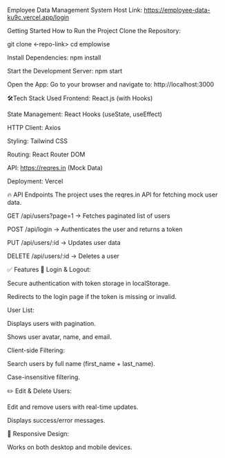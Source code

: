 Employee Data Management System
Host Link:
https://employee-data-ku9c.vercel.app/login

Getting Started
How to Run the Project
Clone the Repository:

git clone <-repo-link>
cd emplowise

Install Dependencies:
npm install

Start the Development Server:
npm start

Open the App:
Go to your browser and navigate to:
http://localhost:3000

🛠Tech Stack Used
Frontend: React.js (with Hooks)

State Management: React Hooks (useState, useEffect)

HTTP Client: Axios

Styling: Tailwind CSS

Routing: React Router DOM

API: https://reqres.in (Mock Data)

Deployment: Vercel

🔥 API Endpoints
The project uses the reqres.in API for fetching mock user data.

GET /api/users?page=1 → Fetches paginated list of users

POST /api/login → Authenticates the user and returns a token

PUT /api/users/:id → Updates user data

DELETE /api/users/:id → Deletes a user

✅ Features
🔑 Login & Logout:

Secure authentication with token storage in localStorage.

Redirects to the login page if the token is missing or invalid.

User List:

Displays users with pagination.

Shows user avatar, name, and email.

Client-side Filtering:

Search users by full name (first_name + last_name).

Case-insensitive filtering.

✏️ Edit & Delete Users:

Edit and remove users with real-time updates.

Displays success/error messages.

📱 Responsive Design:

Works on both desktop and mobile devices.
